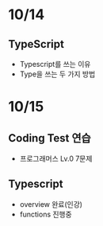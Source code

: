 # 10/14

## TypeScript

- Typescript를 쓰는 이유
- Type을 쓰는 두 가지 방법

# 10/15

## Coding Test 연습

- 프로그래머스 Lv.0 7문제

## Typescript

- overview 완료(인강)
- functions 진행중
